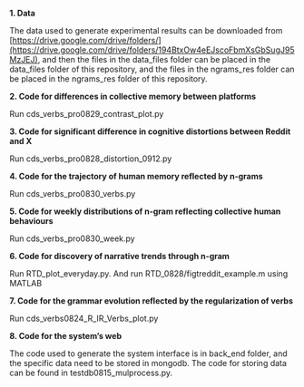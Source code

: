 **1.   Data**

The data used to generate experimental results can be downloaded from [https://drive.google.com/drive/folders/](https://drive.google.com/drive/folders/194BtxOw4eEJscoFbmXsGbSugJ95MzJEJ), and then the files in the data_files folder can be placed in the data_files folder of this repository, and the files in the ngrams_res folder can be placed in the ngrams_res folder of this repository.

**2. Code for differences in collective memory between platforms**

Run cds_verbs_pro0829_contrast_plot.py

**3. Code for significant difference in cognitive distortions between Reddit and X**
   
Run cds_verbs_pro0828_distortion_0912.py

**4. Code for the trajectory of human memory reflected by n-grams**

Run cds_verbs_pro0830_verbs.py

**5. Code for weekly distributions of n-gram reflecting collective human behaviours**

Run cds_verbs_pro0830_week.py

**6. Code for discovery of narrative trends through n-gram**

Run RTD_plot_everyday.py. And run RTD_0828/figtreddit_example.m using MATLAB

**7. Code for the grammar evolution reflected by the regularization of verbs**

Run cds_verbs0824_R_IR_Verbs_plot.py

**8. Code for the system’s web**

The code used to generate the system interface is in back_end folder, and the specific data need to be stored in mongodb. The code for storing data can be found in testdb0815_mulprocess.py.
